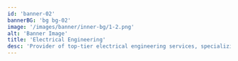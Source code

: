 ```yaml
---
id: 'banner-02'
bannerBG: 'bg bg-02'
image: '/images/banner/inner-bg/1-2.png'
alt: 'Banner Image'
title: 'Electrical Engineering'
desc: 'Provider of top-tier electrical engineering services, specializing in 11 KV installations, emergency maintenance, and complex electrical projects, ensuring reliable and efficient power solutions.'
---
```

